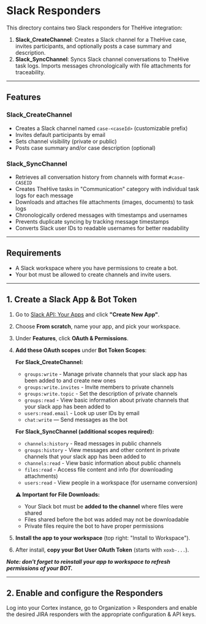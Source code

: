 # Slack Responders

This directory contains two Slack responders for TheHive integration:

1. **Slack_CreateChannel**: Creates a Slack channel for a TheHive case, invites participants, and optionally posts a case summary and description.
2. **Slack_SyncChannel**: Syncs Slack channel conversations to TheHive task logs. Imports messages chronologically with file attachments for traceability.

---

## Features

### Slack_CreateChannel
- Creates a Slack channel named `case-<caseId>` (customizable prefix)
- Invites default participants by email
- Sets channel visibility (private or public)
- Posts case summary and/or case description (optional)

### Slack_SyncChannel  
- Retrieves all conversation history from channels with format `#case-CASEID`
- Creates TheHive tasks in "Communication" category with individual task logs for each message
- Downloads and attaches file attachments (images, documents) to task logs
- Chronologically ordered messages with timestamps and usernames
- Prevents duplicate syncing by tracking message timestamps
- Converts Slack user IDs to readable usernames for better readability

---

## Requirements

- A Slack workspace where you have permissions to create a bot.
- Your bot must be allowed to create channels and invite users.

---

## 1. Create a Slack App & Bot Token

1. Go to [Slack API: Your Apps](https://api.slack.com/apps) and click **"Create New App"**.
2. Choose **From scratch**, name your app, and pick your workspace.
3. Under **Features**, click **OAuth & Permissions**.
4. **Add these OAuth scopes** under **Bot Token Scopes**:

   **For Slack_CreateChannel:**
    - `groups:write` - Manage private channels that your slack app has been added to and create new ones
    - `groups:write.invites` - Invite members to private channels  
    - `groups:write.topic` - Set the description of private channels
    - `groups:read` - View basic information about private channels that your slack app has been added to
    - `users:read.email` - Look up user IDs by email
    - `chat:write` — Send messages as the bot
    
   **For Slack_SyncChannel (additional scopes required):**
    - `channels:history` - Read messages in public channels
    - `groups:history` - View messages and other content in private channels that your slack app has been added to
    - `channels:read` - View basic information about public channels
    - `files:read` - Access file content and info (for downloading attachments)
    - `users:read` - View people in a workspace (for username conversion)
    
   **⚠️ Important for File Downloads:**
   - Your Slack bot must be **added to the channel** where files were shared
   - Files shared before the bot was added may not be downloadable
   - Private files require the bot to have proper permissions

5. **Install the app to your workspace** (top right: "Install to Workspace").
6. After install, **copy your Bot User OAuth Token** (starts with `xoxb-...`).

***Note: don't forget to reinstall your app to workspace to refresh permissions of your BOT.***

---

## 2. Enable and configure the Responders

Log into your Cortex instance, go to Organization > Responders and enable the desired JIRA responders with the appropriate configuration & API keys.